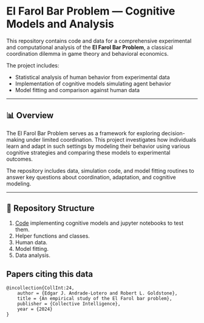# El Farol Bar Problem — Cognitive Models and Analysis

This repository contains code and data for a comprehensive experimental and computational analysis of the **El Farol Bar Problem**, a classical coordination dilemma in game theory and behavioral economics.

The project includes:

- Statistical analysis of human behavior from experimental data
- Implementation of cognitive models simulating agent behavior
- Model fitting and comparison against human data

---

## 📊 Overview

The El Farol Bar Problem serves as a framework for exploring decision-making under limited coordination. This project investigates how individuals learn and adapt in such settings by modeling their behavior using various cognitive strategies and comparing these models to experimental outcomes.

The repository includes data, simulation code, and model fitting routines to answer key questions about coordination, adaptation, and cognitive modeling.

---

## 📁 Repository Structure

1. [Code](https://github.com/EAndrade-Lotero/Cognitive_Models_El_Farol_Bar_Problem/blob/main/src/Classes/cognitive_model_agents.py) implementing cognitive models and jupyter notebooks to test them.
2. Helper functions and classes.
3. Human data.
4. Model fitting.
5. Data analysis.

## Papers citing this data

```
@incollection{CollInt:24,
    author = {Edgar J. Andrade-Lotero and Robert L. Goldstone},
	title = {An empirical study of the El Farol bar problem},
    publisher = {Collective Intelligence},
	year = {2024}
}
```
